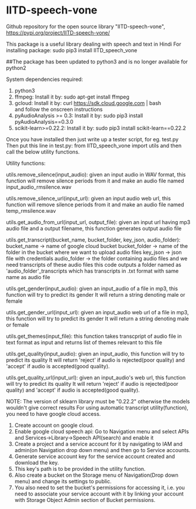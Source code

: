 # IITD-speech-vone
Github repository for the open source library "IITD-speech-vone", https://pypi.org/project/IITD-speech-vone/

This package is a useful library dealing with speech and text in Hindi
For installing package:
sudo pip3 install IITD_speech_vone

##The package has been updated to python3 and is no longer available for python2

System dependencies required:
1. python3
2. ffmpeg: Install it by: sudo apt-get install ffmpeg
3. gcloud: Install it by: curl https://sdk.cloud.google.com | bash  
and follow the onscreen instructions
4. pyAudioAnalysis >= 0.3: Install it by: sudo pip3 install pyAudioAnalysis==0.3.0
5. scikit-learn>=0.22.2: Install it by: sudo pip3 install scikit-learn==0.22.2

Once you have installed then just write up a tester script, for eg. test.py
Then put this line in test.py:
from IITD_speech_vone import utils
and then call the below utility functions.

Utility functions:

utils.remove_silence(input_audio):
	given an input audio in WAV format, this function will remove silence periods from it
	and make an audio file named input_audio_rmsilence.wav
	
utils.remove_silence_url(input_url):
	given an input audio web url, this function will remove silence periods from it
	and make an audio file named temp_rmsilence.wav

utils.get_audio_from_url(input_url, output_file):
	given an input url having mp3 audio file and a output filename, this function generates output audio file

utils.get_transcript(bucket_name, bucket_folder, key_json, audio_folder):
	bucket_name -> name of google cloud bucket
	bucket_folder -> name of the folder in the bucket where we want to upload audio files
	key_json -> json file with credentials
	audio_folder -> the folder containing audio files and we need transcripts of these audio files
	this code outputs a folder named as 'audio_folder'_transcripts which has transcripts in .txt format with same name as audio file

utils.get_gender(input_audio):
	given an  input_audio of a file in mp3, this function will try to predict its gender
	It will return a string denoting male or female

utils.get_gender_url(input_url):
	given an input_audio web url of a file in mp3, this function will try to predict its gender
	It will return a string denoting male or female

utils.get_themes(input_file):
	this function takes transcpript of audio file in text format as input
	and returns list of themes relevant to this file

utils.get_quality(input_audio):
	given an input_audio, this function will try to predict its quality
	It will return 'reject' if audio is rejected(poor quality) and 'accept' if audio is accepted(good quality).

utils.get_quality_url(input_url):
	given an input_audio's web url, this function will try to predict its quality
	It will return 'reject' if audio is rejected(poor quality) and 'accept' if audio is accepted(good quality).

NOTE:
The version of sklearn library must be "0.22.2" otherwise the models wouldn't give correct results
For using automatic transcript utility(function), you need to have google cloud access.
1. Create account on google cloud.
2. Enable google cloud speech api: Go to Navigation menu and select APIs and Services->Library->Speech API(search) and enable it
3. Create a project and a service account for it by navigating to IAM and admin(on Navigation drop down menu) and then go to Service accounts.
4. Generate service account key for the service account created and download the key.
5. This key's path is to be provided in the utility function.
6. Also create a bucket on the Storage menu of Navigation(Drop down menu) and change its settings to public.
7. You also need to set the bucket's permissions for accessing it, i.e. you need to associate your service account with it by linking your account with Storage Object Admin section of Bucket permissions.
